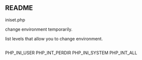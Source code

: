 ## README

iniset.php 

change environment temporarily.

list levels that allow you to change environment.

## 


PHP_INI_USER
PHP_INT_PERDIR
PHP_INI_SYSTEM
PHP_INT_ALL


